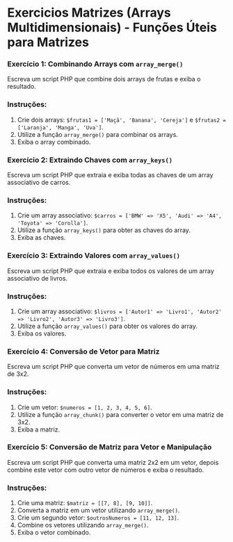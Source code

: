 
# Exercicios Matrizes (Arrays Multidimensionais) - Funções Úteis para Matrizes

### Exercício 1: Combinando Arrays com `array_merge()`

Escreva um script PHP que combine dois arrays de frutas e exiba o resultado.

### Instruções:
1. Crie dois arrays: `$frutas1 = ['Maçã', 'Banana', 'Cereja']` e `$frutas2 = ['Laranja', 'Manga', 'Uva']`.
2. Utilize a função `array_merge()` para combinar os arrays.
3. Exiba o array combinado.


### Exercício 2: Extraindo Chaves com `array_keys()`

Escreva um script PHP que extraia e exiba todas as chaves de um array associativo de carros.

### Instruções:
1. Crie um array associativo: `$carros = ['BMW' => 'X5', 'Audi' => 'A4', 'Toyota' => 'Corolla']`.
2. Utilize a função `array_keys()` para obter as chaves do array.
3. Exiba as chaves.


### Exercício 3: Extraindo Valores com `array_values()`

Escreva um script PHP que extraia e exiba todos os valores de um array associativo de livros.

### Instruções:
1. Crie um array associativo: `$livros = ['Autor1' => 'Livro1', 'Autor2' => 'Livro2', 'Autor3' => 'Livro3']`.
2. Utilize a função `array_values()` para obter os valores do array.
3. Exiba os valores.


### Exercício 4: Conversão de Vetor para Matriz

Escreva um script PHP que converta um vetor de números em uma matriz de 3x2.

### Instruções:
1. Crie um vetor: `$numeros = [1, 2, 3, 4, 5, 6]`.
2. Utilize a função `array_chunk()` para converter o vetor em uma matriz de 3x2.
3. Exiba a matriz.



### Exercício 5: Conversão de Matriz para Vetor e Manipulação

Escreva um script PHP que converta uma matriz 2x2 em um vetor, depois combine este vetor com outro vetor de números e exiba o resultado.

### Instruções:
1. Crie uma matriz: `$matriz = [[7, 8], [9, 10]]`.
2. Converta a matriz em um vetor utilizando `array_merge()`.
3. Crie um segundo vetor: `$outrosNumeros = [11, 12, 13]`.
4. Combine os vetores utilizando `array_merge()`.
5. Exiba o vetor combinado.

